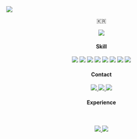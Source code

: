 <img src="https://capsule-render.vercel.app/api?type=waving&color=6CADDF&height=200&section=header&text=GAN%20HOSUNG&fontSize=40&fontColor=FFFFFF&animation=twinkling" />

<p align="center">🇰🇷</p>

<div align="center">
<a href="https://hits.seeyoufarm.com"><img src="https://hits.seeyoufarm.com/api/count/incr/badge.svg?url=https%3A%2F%2Fwww.github.com%2ghs93&count_bg=%231C2C5B&title_bg=%23555555&icon=&icon_color=%23E7E7E7&title=hits&edge_flat=false"/></a>
</div>

<h4 align="center">Skill</h4>
<div align="center">
  <img src="https://img.shields.io/badge/Java-744E3B?style=flat-square&logo=Java&logoColor=white"/>
  <img src="https://img.shields.io/badge/Android-3DDC84?style=flat-square&logo=Android&logoColor=white" />
  <img src="https://img.shields.io/badge/JavaScript-F7DF1E?style=flat-square&logo=JavaScript&logoColor=white"/> 
  <img src="https://img.shields.io/badge/HTML5-E34F26?style=flat-square&logo=HTML5&logoColor=white"/> 
  <img src="https://img.shields.io/badge/CSS3-1572B6?style=flat-square&logo=CSS3&logoColor=white"/> 
  <img src="https://img.shields.io/badge/Swift-F05138?style=flat-square&logo=Swift&logoColor=white"/> 
  <img src="https://img.shields.io/badge/MySQL-4479A1?style=flat-square&logo=MySQL&logoColor=white" / >
  <img src="https://img.shields.io/badge/Vue.js-4FC08D?style=flat-square&logo=Vue.js&logoColor=white" / >
</div>

<h4 align="center">Contact</h4>
<div align="center">
  <a href=mailto:ghs93@kakao.com>
    <img src="https://img.shields.io/badge/KakaoTalk-#FFCD00?style=flat-square&logo=KakaoTalk&logoColor=white"/>
  </a> 
  <a href=mailto:rksghtjd@gmail.com>
    <img src="https://img.shields.io/badge/Gmail-d14836?style=flat-square&logo=Gmail&logoColor=white"/>
  </a>
  <a href=https://ghs4593.tistory.com/>
    <img src="https://img.shields.io/badge/Blog-6BDBB8?style=flat-square&logo=Storyblok&logoColor=white"/>
  </a>
</div>


<h4 align="center">Experience</h4>

<div align="center">

</div>
<br>
<br>

<div align="center">
  <a href="http://solved.ac/ghs93">
    <img src="http://mazassumnida.wtf/api/v2/generate_badge?boj=ghs93"/>
  </a>
  <a href="http://solved.ac/ghs93">
    <img src="http://mazandi.herokuapp.com/api?handle=ghs93&theme=dark"/>
  </a>
</div>
